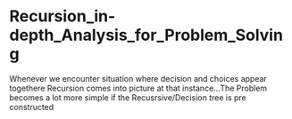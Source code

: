 # Recursion_in-depth_Analysis_for_Problem_Solving

Whenever we encounter situation where decision and choices appear togethere Recursion comes into picture at that instance...The Problem becomes a lot more simple if the Recusrsive/Decision tree is pre constructed
